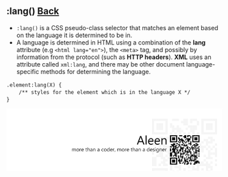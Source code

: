 ## :lang() [**Back**](./../pseudoClass.md)

- `:lang()` is a CSS pseudo-class selector that matches an element based on the language it is determined to be in.
- A language is determined in HTML using a combination of the **lang** attribute (e.g `<html lang="en">`), the `<meta>` tag, and possibly by information from the protocol (such as **HTTP headers**). **XML** uses an attribute called `xml:lang`, and there may be other document language-specific methods for determining the language.

```html
.element:lang(X) {
    /** styles for the element which is in the language X */
}
```


<a href="http://aleen42.github.io/" target="_blank" ><img src="./../../../pic/tail.gif"></a>